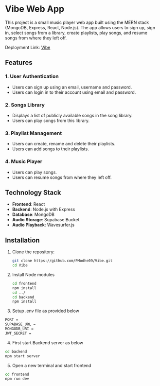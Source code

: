 # Vibe Web App

This project is a small music player web app built using the MERN stack (MongoDB, Express, React, Node.js). The app allows users to sign up, sign in, select songs from a library, create playlists, play songs, and resume songs from where they left off.

Deployment Link: [Vibe](https://vibe-omega.vercel.app/)

## Features

### 1. User Authentication
- Users can sign up using an email, username and password.
- Users can login in to their account using email and password.

### 2. Songs Library
- Displays a list of publicly available songs in the song library.
- Users can play songs from this library.

### 3. Playlist Management
- Users can create, rename and delete their playlists.
- Users can add songs to their playlists.

### 4. Music Player
- Users can play songs.
- Users can resume songs from where they left off.

## Technology Stack

- **Frontend**: React
- **Backend**: Node.js with Express
- **Database**: MongoDB
- **Audio Storage**: Supabase Bucket
- **Audio Playback**: Wavesurfer.js

## Installation

1. Clone the repository:

   ```bash
   git clone https://github.com/PModhe09/Vibe.git
   cd Vibe
   ```
2. Install Node modules
   ```bash
   cd frontend 
   npm install
   cd ../
   cd backend
   npm install
   ```
3. Setup .env file as provided below
  ``` bash
PORT = 
SUPABASE_URL = 
MONGODB_URI = 
JWT_SECRET = 
 ```
4. First start Backend server as below
```bash
cd backend
npm start server
```
5. Open a new terminal and start frontend
```bash
cd frontend
npm run dev
```
